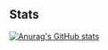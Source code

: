 
## Stats
[![Anurag's GitHub stats](https://github-readme-stats.vercel.app/api?username=yousefh112&theme=tokyonight)](https://github.com/anuraghazra/github-readme-stats)

